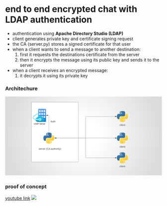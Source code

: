 # end to end encrypted chat with LDAP authentication
- authentication using **Apache Directory Studio (LDAP)**
- client generates private key and certificate signing request
- the CA (server.py) stores a signed certificate for that user
- when a client wants to send a message to another destination:
  1. first it requests the destinations certificate from the server
  2. then it encrypts the message using its public key and sends it to the server
- when a client receives an encrypted message:
    1. it decrypts it using its private key

### Architechure
![](architecture.svg)

### proof of concept
[youtube link](https://youtu.be/5nD8e4gt9ac)
![](poc.gif)

